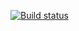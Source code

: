[![Build status](https://ci.appveyor.com/api/projects/status/3ivbdr1n5fbepm6n?svg=true)](https://ci.appveyor.com/project/StefanRomanescu/webinterface)
